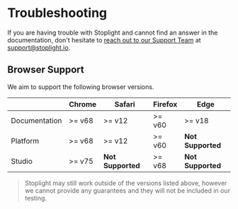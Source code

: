 # Troubleshooting

If you are having trouble with Stoplight and cannot find an answer in the documentation, don't hesitate to [reach out to our Support Team](mailto:support@stoplight.io) at support@stoplight.io.

## Browser Support

We aim to support the following browser versions. 

|               | Chrome | Safari            | Firefox | Edge              |
| ------------- | ------ | ----------------- | ------- | ----------------- |
| Documentation | >= v68 | >= v12            | >= v60  | >= v18            |
| Platform      | >= v68 | >= v12            | >= v60  | **Not Supported** |
| Studio        | >= v75 | **Not Supported** | >= v68  | **Not Supported** |

> Stoplight may still work outside of the versions listed above, however we cannot provide any guarantees and they will not be included in our testing.
